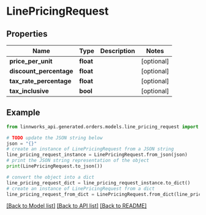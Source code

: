 # LinePricingRequest


## Properties

Name | Type | Description | Notes
------------ | ------------- | ------------- | -------------
**price_per_unit** | **float** |  | [optional] 
**discount_percentage** | **float** |  | [optional] 
**tax_rate_percentage** | **float** |  | [optional] 
**tax_inclusive** | **bool** |  | [optional] 

## Example

```python
from linnworks_api.generated.orders.models.line_pricing_request import LinePricingRequest

# TODO update the JSON string below
json = "{}"
# create an instance of LinePricingRequest from a JSON string
line_pricing_request_instance = LinePricingRequest.from_json(json)
# print the JSON string representation of the object
print(LinePricingRequest.to_json())

# convert the object into a dict
line_pricing_request_dict = line_pricing_request_instance.to_dict()
# create an instance of LinePricingRequest from a dict
line_pricing_request_from_dict = LinePricingRequest.from_dict(line_pricing_request_dict)
```
[[Back to Model list]](../README.md#documentation-for-models) [[Back to API list]](../README.md#documentation-for-api-endpoints) [[Back to README]](../README.md)


